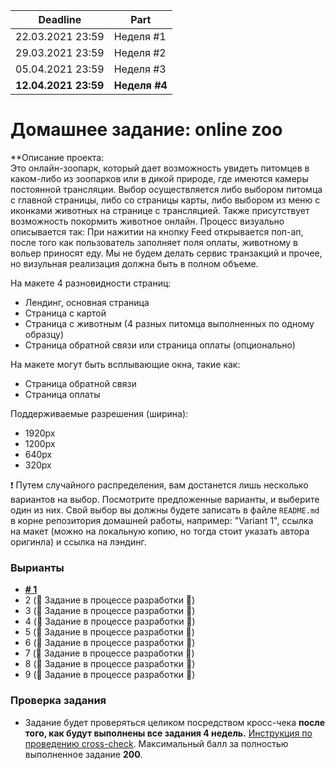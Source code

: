 | Deadline  | Part |
|-----------|---------|
|22.03.2021 23:59| Неделя #1 |
|29.03.2021 23:59| Неделя #2 |
|05.04.2021 23:59| Неделя #3 |
|**12.04.2021 23:59**| **Неделя #4** |


# Домашнее задание: online zoo

**Описание проекта:  
Это онлайн-зоопарк, который дает возможность увидеть питомцев в каком-либо из зоопарков или в дикой природе, где имеются камеры постоянной трансляции. Выбор осуществляется либо выбором питомца с главной страницы, либо со страницы карты, либо выбором из меню с иконками животных на странице с трансляцией. Также присутствует возможность покормить животное онлайн. Процесс визуально описывается так: При нажитии на кнопку Feed открывается поп-ап, после того как пользователь заполняет поля оплаты, животному в вольер приносят еду. Мы не будем делать сервис транзакций и прочее, но визульная реализация должна быть в полном объеме.

На макете 4 разновидности страниц:
- Лендинг, основная страница
- Страница с картой
- Страница с животным (4 разных питомца выполненных по одному образцу)
- Страница обратной связи или страница оплаты (опционально)

На макете могут быть всплывающие окна, такие как:
- Страница обратной связи
- Страница оплаты

Поддерживаемые разрешения (ширина):
- 1920px
- 1200px
- 640px
- 320px

❗ Путем случайного распределения, вам достанется лишь несколько вариантов на выбор. Посмотрите предложенные варианты, и выберите один из них. Свой выбор вы должны будете записать в файле `README.md` в корне репозитория домашней работы, например: "Variant 1", ссылка на макет (можно на локальную копию, но тогда стоит указать автора оригинла) и ссылка на лэндинг.


### Вырианты

- [**# 1**](tasks/online-zoo/variant-1.md)
- 2 (🚧 Задание в процессе разработки 🚧)
- 3 (🚧 Задание в процессе разработки 🚧)
- 4 (🚧 Задание в процессе разработки 🚧)
- 5 (🚧 Задание в процессе разработки 🚧)
- 6 (🚧 Задание в процессе разработки 🚧)
- 7 (🚧 Задание в процессе разработки 🚧)
- 8 (🚧 Задание в процессе разработки 🚧)
- 9 (🚧 Задание в процессе разработки 🚧)


### Проверка задания

- Задание будет проверяться целиком посредством кросс-чека **после того, как будут выполнены все задания 4 недель.** [Инструкция по проведению cross-check](https://docs.rs.school/#/cross-check-flow). Максимальный балл за полностью выполненное задание **200**.
